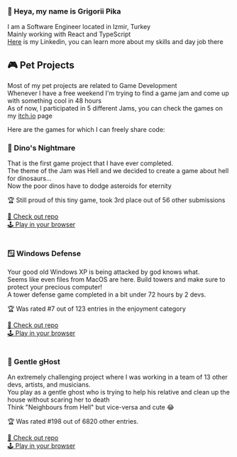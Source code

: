 ### 👋 Heya, my name is Grigorii Pika
I am a Software Engineer located in Izmir, Turkey  
Mainly working with React and TypeScript  
[Here](https://www.linkedin.com/in/grigorii-pika/) is my Linkedin, you can learn more about my skills and day job there

## 🎮 Pet Projects
Most of my pet projects are related to Game Development  
Whenever I have a free weekend I'm trying to find a game jam and come up with something cool in 48 hours  
As of now, I participated in 5 different Jams, you can check the games on my [itch.io](https://lockd.itch.io/) page  

Here are the games for which I can freely share code:

### 🦖 Dino's Nightmare
That is the first game project that I have ever completed.  
The theme of the Jam was Hell and we decided to create a game about hell for dinosaurs...  
Now the poor dinos have to dodge asteroids for eternity  

🏆 Still proud of this tiny game, took 3rd place out of 56 other submissions  

[📝 Check out repo](https://github.com/Lockd/Hell-dodgeball)  
[🕹️ Play in your browser](https://lockd.itch.io/dinos-nightmare)  
<br />

### 🪟 Windows Defense
Your good old Windows XP is being attacked by god knows what.  
Seems like even files from MacOS are here. Build towers and make sure to protect your precious computer!  
A tower defense game completed in a bit under 72 hours by 2 devs.  

🏆 Was rated #7 out of 123 entries in the enjoyment category  

[📝 Check out repo](https://github.com/Lockd/windows-td)  
[🕹️ Play in your browser](https://lockd.itch.io/windows-defense)  
<br />

### 👻 Gentle gHost
An extremely challenging project where I was working in a team of 13 other devs, artists, and musicians.  
You play as a gentle ghost who is trying to help his relative and clean up the house without scaring her to death  
Think "Neighbours from Hell" but vice-versa and cute 😂  

🏆 Was rated #198	out of 6820 other entries.  

[📝 Check out repo](https://github.com/Lockd/gmtk2023/tree/main)  
[🕹️ Play in your browser](https://ldrg.itch.io/gentleghost)  
<br />
